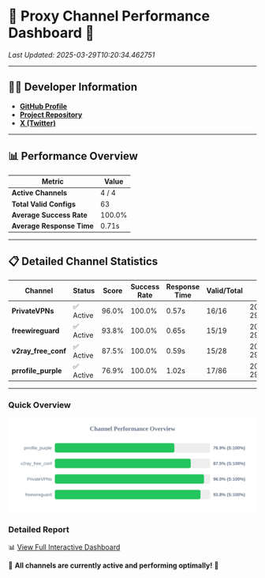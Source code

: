 # 🌟 Proxy Channel Performance Dashboard 🌟

_Last Updated: 2025-03-29T10:20:34.462751_

---

## 👩‍💻 Developer Information

- **[GitHub Profile](https://github.com/4n0nymou3)**  
- **[Project Repository](https://github.com/4n0nymou3/multi-proxy-config-fetcher)**  
- **[X (Twitter)](https://x.com/4n0nymou3)**  

---

## 📊 Performance Overview

| Metric                | Value       |
|-----------------------|-------------|
| **Active Channels**   | 4 / 4       |
| **Total Valid Configs** | 63          |
| **Average Success Rate** | 100.0%      |
| **Average Response Time** | 0.71s       |

---

## 📋 Detailed Channel Statistics

| Channel          | Status     | Score  | Success Rate | Response Time | Valid/Total | Last Success               |
|------------------|------------|--------|--------------|---------------|-------------|----------------------------|
| **PrivateVPNs**  | ✅ Active  | 96.0%  | 100.0% | 0.57s         | 16/16       | 2025-03-29T10:20:33.785762 |
| **freewireguard**  | ✅ Active  | 93.8%  | 100.0% | 0.65s         | 15/19       | 2025-03-29T10:20:34.460981 |
| **v2ray_free_conf**  | ✅ Active  | 87.5%  | 100.0% | 0.59s         | 15/28       | 2025-03-29T10:20:33.184815 |
| **prrofile_purple**  | ✅ Active  | 76.9%  | 100.0% | 1.02s         | 17/86       | 2025-03-29T10:20:32.513795 |

---

### Quick Overview
<div align="center">
  <a href="https://raw.githubusercontent.com/nullluser/NullRepo/refs/heads/main/assets/channel_stats_chart.svg">
    <img src="https://raw.githubusercontent.com/nullluser/NullRepo/refs/heads/main/assets/channel_stats_chart.svg" alt="Source Performance Statistics" width="800">
  </a>
</div>

### Detailed Report
📊 [View Full Interactive Dashboard](https://htmlpreview.github.io/?https://github.com/nullluser/NullRepo/blob/main/assets/performance_report.html)

🎉 **All channels are currently active and performing optimally!** 🎉

